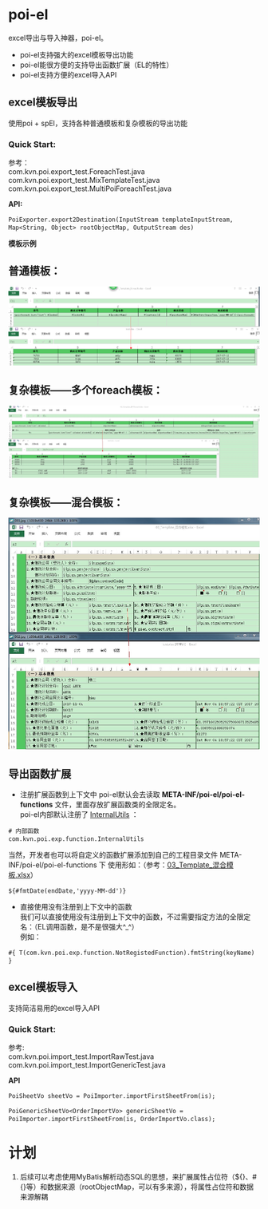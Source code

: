 # poi-el
excel导出与导入神器，poi-el。  
* poi-el支持强大的excel模板导出功能  
* poi-el能很方便的支持导出函数扩展（EL的特性）  
* poi-el支持方便的excel导入API  

## excel模板导出
使用poi + spEl，支持各种普通模板和复杂模板的导出功能
### Quick Start:
参考：  
com.kvn.poi.export_test.ForeachTest.java  
com.kvn.poi.export_test.MixTemplateTest.java  
com.kvn.poi.export_test.MultiPoiForeachTest.java  
  
**API:**  
>
	PoiExporter.export2Destination(InputStream templateInputStream, Map<String, Object> rootObjectMap, OutputStream des)
**模板示例**  

## 普通模板：  
![foreach](img/foreach.png)  

## 复杂模板——多个foreach模板：  
![多个foreach](img/多个foreach.jpg)  
  
## 复杂模板——混合模板：  
![混合模板](img/混合模板.jpg)  

## 导出函数扩展  
* 注册扩展函数到上下文中
poi-el默认会去读取 **META-INF/poi-el/poi-el-functions** 文件，里面存放扩展函数类的全限定名。  
poi-el内部默认注册了 [InternalUtils](src/main/java/com/kvn/poi/exp/function/InternalUtils.java) ：  
>  
    # 内部函数
    com.kvn.poi.exp.function.InternalUtils
当然，开发者也可以将自定义的函数扩展添加到自己的工程目录文件 META-INF/poi-el/poi-el-functions 下
使用形如：（参考：[03_Template_混合模板.xlsx](src/test/resources/template/03_Template_混合模板.xlsx)）  
>   
    ${#fmtDate(endDate,'yyyy-MM-dd')}

* 直接使用没有注册到上下文中的函数  
我们可以直接使用没有注册到上下文中的函数，不过需要指定方法的全限定名：（EL调用函数，是不是很强大^_^）  
例如：  
>   
    #{ T(com.kvn.poi.exp.function.NotRegistedFunction).fmtString(keyName) }
  
## excel模板导入
支持简洁易用的excel导入API  
### Quick Start:
参考:  
com.kvn.poi.import_test.ImportRawTest.java  
com.kvn.poi.import_test.ImportGenericTest.java  
  
**API**
>
	PoiSheetVo sheetVo = PoiImporter.importFirstSheetFrom(is);

>
	PoiGenericSheetVo<OrderImportVo> genericSheetVo = PoiImporter.importFirstSheetFrom(is, OrderImportVo.class);

# 计划  
1. 后续可以考虑使用MyBatis解析动态SQL的思想，来扩展属性占位符（${}、#{}等）和数据来源（rootObjectMap，可以有多来源），将属性占位符和数据来源解耦

